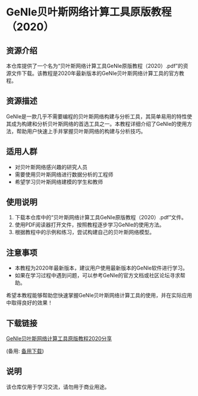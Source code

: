 # GeNIe贝叶斯网络计算工具原版教程（2020）

## 资源介绍

本仓库提供了一个名为“贝叶斯网络计算工具GeNIe原版教程（2020）.pdf”的资源文件下载。该教程是2020年最新版本的GeNIe贝叶斯网络计算工具的官方教程。

## 资源描述

GeNIe是一款几乎不需要编程的贝叶斯网络构建与分析工具，其简单易用的特性使其成为构建和分析贝叶斯网络的首选工具之一。本教程详细介绍了GeNIe的使用方法，帮助用户快速上手并掌握贝叶斯网络的构建与分析技巧。

## 适用人群

- 对贝叶斯网络感兴趣的研究人员
- 需要使用贝叶斯网络进行数据分析的工程师
- 希望学习贝叶斯网络建模的学生和教师

## 使用说明

1. 下载本仓库中的“贝叶斯网络计算工具GeNIe原版教程（2020）.pdf”文件。
2. 使用PDF阅读器打开文件，按照教程逐步学习GeNIe的使用方法。
3. 根据教程中的示例和练习，尝试构建自己的贝叶斯网络模型。

## 注意事项

- 本教程为2020年最新版本，建议用户使用最新版本的GeNIe软件进行学习。
- 如果在学习过程中遇到问题，可以参考GeNIe的官方文档或社区论坛寻求帮助。

希望本教程能够帮助您快速掌握GeNIe贝叶斯网络计算工具的使用，并在实际应用中取得良好的效果！

## 下载链接
[GeNIe贝叶斯网络计算工具原版教程2020分享](https://pan.quark.cn/s/435e64bbb1c5) 

(备用: [备用下载](https://pan.baidu.com/s/1XzQDgbQDJ5r2P5vfmMVe5A?pwd=1234))

## 说明

该仓库仅用于学习交流，请勿用于商业用途。
